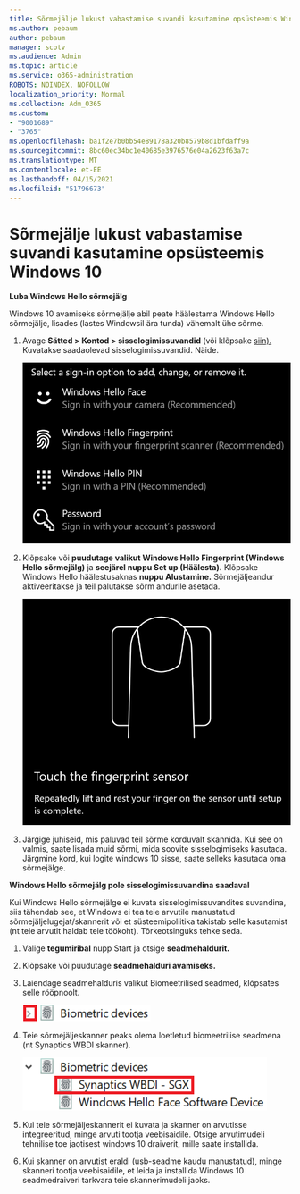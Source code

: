 ```yaml
---
title: Sõrmejälje lukust vabastamise suvandi kasutamine opsüsteemis Windows 10
ms.author: pebaum
author: pebaum
manager: scotv
ms.audience: Admin
ms.topic: article
ms.service: o365-administration
ROBOTS: NOINDEX, NOFOLLOW
localization_priority: Normal
ms.collection: Adm_O365
ms.custom:
- "9001689"
- "3765"
ms.openlocfilehash: ba1f2e7b0bb54e89178a320b8579b8d1bfdaff9a
ms.sourcegitcommit: 8bc60ec34bc1e40685e3976576e04a2623f63a7c
ms.translationtype: MT
ms.contentlocale: et-EE
ms.lasthandoff: 04/15/2021
ms.locfileid: "51796673"
---
```

# <a name="use-fingerprint-unlock-option-in-windows-10"></a>Sõrmejälje lukust vabastamise suvandi kasutamine opsüsteemis Windows 10

**Luba Windows Hello sõrmejälg**

Windows 10 avamiseks sõrmejälje abil peate häälestama Windows Hello sõrmejälje, lisades (lastes Windowsil ära tunda) vähemalt ühe sõrme. 

1. Avage **Sätted > Kontod > sisselogimissuvandid** (või klõpsake [siin).](ms-settings:signinoptions?activationSource=GetHelp) Kuvatakse saadaolevad sisselogimissuvandid. Näide.

    ![Sisselogimissuvandid.](media/sign-in-options.png)

2. Klõpsake või **puudutage valikut Windows Hello Fingerprint (Windows Hello sõrmejälg)** ja **seejärel nuppu Set up (Häälesta).** Klõpsake Windows Hello häälestusaknas **nuppu Alustamine.** Sõrmejäljeandur aktiveeritakse ja teil palutakse sõrm andurile asetada.

   ![Sõrmejäljeandur.](media/fingerprint-sensor.png)

3. Järgige juhiseid, mis paluvad teil sõrme korduvalt skannida. Kui see on valmis, saate lisada muid sõrmi, mida soovite sisselogimiseks kasutada. Järgmine kord, kui logite windows 10 sisse, saate selleks kasutada oma sõrmejälge.

**Windows Hello sõrmejälg pole sisselogimissuvandina saadaval**

Kui Windows Hello sõrmejälge ei kuvata sisselogimissuvandites suvandina, siis tähendab see, et Windows ei tea teie arvutile manustatud sõrmejäljelugejat/skannerit või et süsteemipoliitika takistab selle kasutamist (nt teie arvutit haldab teie töökoht). Tõrkeotsinguks tehke seda. 

1. Valige **tegumiribal** nupp Start ja otsige **seadmehaldurit.**

2. Klõpsake või puudutage **seadmehalduri avamiseks.**

3. Laiendage seadmehalduris valikut Biomeetrilised seadmed, klõpsates selle rööpnoolt.

   ![Biomeetrilised seadmed.](media/biometric-devices.png)

4. Teie sõrmejäljeskanner peaks olema loetletud biomeetrilise seadmena (nt Synaptics WBDI skanner).

   ![Biomeetrilised seadmed.](media/biometric-devices-expanded.png)

5. Kui teie sõrmejäljeskannerit ei kuvata ja skanner on arvutisse integreeritud, minge arvuti tootja veebisaidile. Otsige arvutimudeli tehnilise toe jaotisest windows 10 draiverit, mille saate installida.

6. Kui skanner on arvutist eraldi (usb-seadme kaudu manustatud), minge skanneri tootja veebisaidile, et leida ja installida Windows 10 seadmedraiveri tarkvara teie skannerimudeli jaoks.
